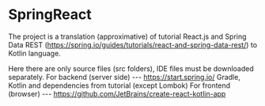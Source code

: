 # SpringReact

The project is a translation (approximative) of tutorial React.js and Spring Data REST (https://spring.io/guides/tutorials/react-and-spring-data-rest/) to Kotlin language. 

Here there are only source files (src folders), IDE files must be downloaded separately.
For backend (server side) --- https://start.spring.io/ Gradle, Kotlin and dependencies from tutorial (except Lombok)
For frontend (browser) --- https://github.com/JetBrains/create-react-kotlin-app
